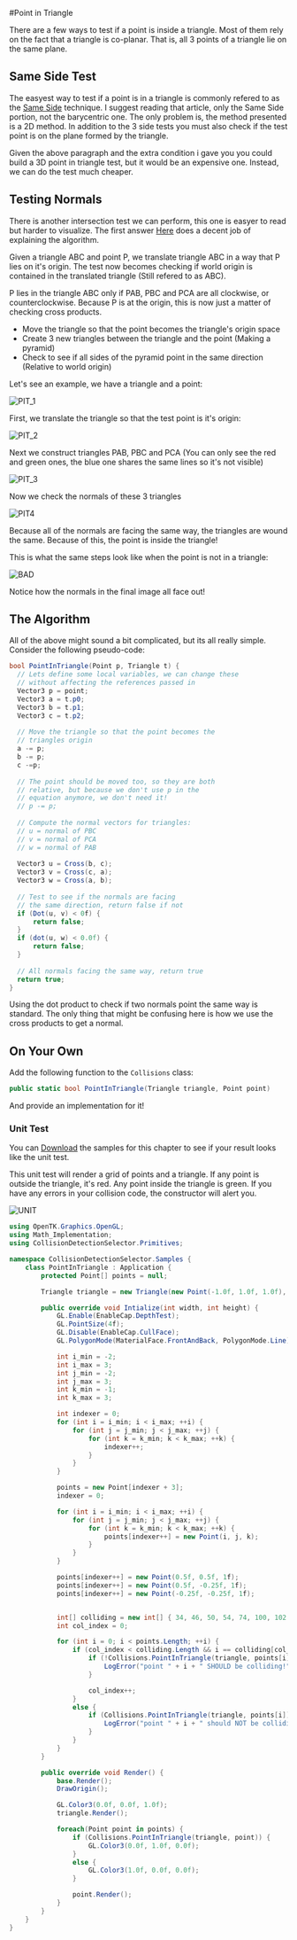 #Point in Triangle

There are a few ways to test if a point is inside a triangle. Most of them rely on the fact that a triangle is co-planar. That is, all 3 points of a triangle lie on the same plane.

## Same Side Test

The easyest way to test if a point is in a triangle is commonly refered to as the [Same Side](http://www.blackpawn.com/texts/pointinpoly/) technique. I suggest reading that article, only the Same Side portion, not the barycentric one. The only problem is, the method presented is a 2D method. In addition to the 3 side tests you must also check if the test point is on the plane formed by the triangle.

Given the above paragraph and the extra condition i gave you you could build a 3D point in triangle test, but it would be an expensive one. Instead, we can do the test much cheaper.

## Testing Normals

There is another intersection test we can perform, this one is easyer to read but harder to visualize. The first answer [Here](http://math.stackexchange.com/questions/51326/determining-if-an-arbitrary-point-lies-inside-a-triangle-defined-by-three-points) does a decent job of explaining the algorithm.

Given a triangle ABC and point P, we translate triangle ABC in a way that P lies on it's origin. The test now becomes checking if world origin is contained in the translated triangle (Still refered to as ABC).

P lies in the triangle ABC only if PAB, PBC and PCA are all clockwise, or counterclockwise. Because P is at the origin, this is now just a matter of checking cross products.

* Move the triangle so that the point becomes the triangle's origin space
* Create 3 new triangles between the triangle and the point (Making a pyramid)
* Check to see if all sides of the pyramid point in the same direction (Relative to world origin)

Let's see an example, we have a triangle and a point:

![PIT_1](pit_rl_1.png)

First, we translate the triangle so that the test point is it's origin:

![PIT_2](pit_rl_2.png)

Next we construct triangles PAB, PBC and PCA (You can only see the red and green ones, the blue one shares the same lines so it's not visible)

![PIT_3](pit_rl_3.png)

Now we check the normals of these 3 triangles

![PIT4](pit_rl_4.png)

Because all of the normals are facing the same way, the triangles are wound the same. Because of this, the point is inside the triangle!

This is what the same steps look like when the point is not in a triangle:

![BAD](pit_fail.png)

Notice how the normals in the final image all face out!

## The Algorithm

All of the above might sound a bit complicated, but its all really simple. Consider the following pseudo-code:

```cs
bool PointInTriangle(Point p, Triangle t) {
  // Lets define some local variables, we can change these
  // without affecting the references passed in
  Vector3 p = point;
  Vector3 a = t.p0;
  Vector3 b = t.p1;
  Vector3 c = t.p2;
  
  // Move the triangle so that the point becomes the 
  // triangles origin
  a -= p;
  b -= p;
  c -=p;
  
  // The point should be moved too, so they are both
  // relative, but because we don't use p in the
  // equation anymore, we don't need it!
  // p -= p;
  
  // Compute the normal vectors for triangles:
  // u = normal of PBC
  // v = normal of PCA
  // w = normal of PAB
  
  Vector3 u = Cross(b, c);
  Vector3 v = Cross(c, a);
  Vector3 w = Cross(a, b);
  
  // Test to see if the normals are facing 
  // the same direction, return false if not
  if (Dot(u, v) < 0f) {
      return false;
  }
  if (dot(u, w) < 0.0f) {
      return false;
  }
  
  // All normals facing the same way, return true
  return true;
}
```

Using the dot product to check if two normals point the same way is standard. The only thing that might be confusing here is how we use the cross products to get a normal.

## On Your Own

Add the following function to the ```Collisions``` class:

```cs
public static bool PointInTriangle(Triangle triangle, Point point)
```

And provide an implementation for it!

### Unit Test

You can [Download](../Samples/3DModels.rar) the samples for this chapter to see if your result looks like the unit test.

This unit test will render a grid of points and a triangle. If any point is outside the triangle, it's red. Any point inside the triangle is green. If you have any errors in your collision code, the constructor will alert you.

![UNIT](unit_point_in_triangle.png)

```cs
using OpenTK.Graphics.OpenGL;
using Math_Implementation;
using CollisionDetectionSelector.Primitives;

namespace CollisionDetectionSelector.Samples {
    class PointInTriangle : Application {
        protected Point[] points = null;

        Triangle triangle = new Triangle(new Point(-1.0f, 1.0f, 1.0f), new Point(0.0f, -1.0f, 1.0f), new Point(1.0f, 1.0f, 1.0f));

        public override void Intialize(int width, int height) {
            GL.Enable(EnableCap.DepthTest);
            GL.PointSize(4f);
            GL.Disable(EnableCap.CullFace);
            GL.PolygonMode(MaterialFace.FrontAndBack, PolygonMode.Line);

            int i_min = -2;
            int i_max = 3;
            int j_min = -2;
            int j_max = 3;
            int k_min = -1;
            int k_max = 3;

            int indexer = 0;
            for (int i = i_min; i < i_max; ++i) {
                for (int j = j_min; j < j_max; ++j) {
                    for (int k = k_min; k < k_max; ++k) {
                        indexer++;
                    }
                }
            }

            points = new Point[indexer + 3];
            indexer = 0;

            for (int i = i_min; i < i_max; ++i) {
                for (int j = j_min; j < j_max; ++j) {
                    for (int k = k_min; k < k_max; ++k) {
                        points[indexer++] = new Point(i, j, k);
                    }
                }
            }

            points[indexer++] = new Point(0.5f, 0.5f, 1f);
            points[indexer++] = new Point(0.5f, -0.25f, 1f);
            points[indexer++] = new Point(-0.25f, -0.25f, 1f);


            int[] colliding = new int[] { 34, 46, 50, 54, 74, 100, 102 };
            int col_index = 0;

            for (int i = 0; i < points.Length; ++i) {
                if (col_index < colliding.Length && i == colliding[col_index]) {
                    if (!Collisions.PointInTriangle(triangle, points[i])) {
                        LogError("point " + i + " SHOULD be colliding!");
                    }

                    col_index++;
                }
                else {
                    if (Collisions.PointInTriangle(triangle, points[i])) {
                        LogError("point " + i + " should NOT be colliding!");
                    }
                }
            }
        }

        public override void Render() {
            base.Render();
            DrawOrigin();

            GL.Color3(0.0f, 0.0f, 1.0f);
            triangle.Render();

            foreach(Point point in points) {
                if (Collisions.PointInTriangle(triangle, point)) {
                    GL.Color3(0.0f, 1.0f, 0.0f);
                }
                else {
                    GL.Color3(1.0f, 0.0f, 0.0f);
                }

                point.Render();
            }
        }
    }
}
```
